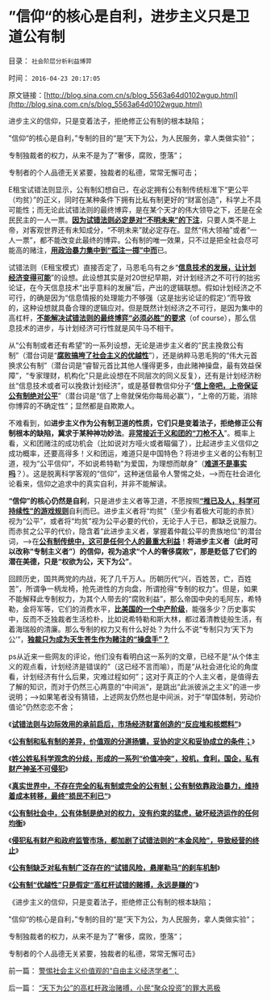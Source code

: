 # ”信仰“的核心是自利，进步主义只是卫道公有制

目录： `社会阶层分析利益博羿` 

时间： `2016-04-23 20:17:05` 

原文链接：[http://blog.sina.com.cn/s/blog_5563a64d0102wgup.html](http://blog.sina.com.cn/s/blog_5563a64d0102wgup.html)

进步主义的信仰，只是变着法子，拒绝修正公有制的根本缺陷；

”信仰“的核心是自利，”专制的目的“是”天下为公，为人民服务，拿人类做实验“；

专制独裁者的权力，从来不是为了”奢侈，腐败，堕落“；

专制者的个人品德无关紧要，独裁者的私德，常常无懈可击；

E租宝试错法则显示，公有制幻想自已，在必定拥有公有制传统标准下“更公平（均贫）”的正义，同时在某种条件下拥有比私有制更好的“财富创造”，科学上不具可能性；而无论此试错法则的最终博弈，是在某个天才的伟大领导之下，还是在全民民主的一人一票。[**因为试错法则必定是对“不明未来”的下注**](../../../2016/4/20/（科学逻辑＋社会进化论）隔离了对“试错法则”的道德攻击.md)，只要人类不是上帝，对客观世界还有未知成分，“不明未来”就必定存在。显然“伟大领袖”或者“一人一票”，都不能改变此最终的博弈。公有制的唯一效果，只不过是把全社会尽可能高的赌注，[**用政治暴力集中到“孤注一掷”中而**](../../../2016/4/21/公有制“集中试错”，只是加大了政治赌搏的杠杆；.md)已。

试错法则（E租宝模式）直接否定了，马恩毛乌有之乡“[**信息技术的发展，让计划经济变得可能**](../../../2011/11/9/暴君是对那种人“施暴”？当上皇帝的杜甫.md)”的设想。此设想其实是对20世纪早期，对计划经济之不可行的拙劣论证，在今天信息技术“出乎意料的发展”后，产出的逻辑联想。假如计划经济之不可行，的确是因为“信息情报的处理能力不够强（这是拙劣论证的假定）”而导致的，这种设想就具备合理的逻辑应对。但是既然计划经济之不可行，是因为集中的高杠杆，[**不能解决试错法则的最终博弈“必须必胜”的要求**](../../../2016/4/15/试错法则与边际效用的承前启后.md)（of
course），那么信息技术的进步，与计划经济可行性就是风牛马不相干。

从“公有制或者还有希望”的一系列设想，无论是进步主义者的“民主挽救公有制”（潜台词是“[**腐败搞垮了社会主义的优越性**](../../../2011/11/4/“阶级斗争观念”是一个BUG.md)”），还是纳粹马恩毛狗的“伟大元首换求公有制”（潜台词是“睿智元首比其他人懂得更多，由此赌神操盘，最有效益保障”，“专家理财，机构化”只是此设想在不同层次的同义反复），还有是计划经济粉丝“信息技术或者可以挽救计划经济”，或是基督教信仰分子“[**信上帝吧，上帝保证公有制绝对公平**](../../../2009/6/14/西教信仰人士不应以传教为目的参与中国政治生活.md)”（潜台词是“信了上帝就保佑你每局必赢”），“上帝的万能，消除你博弈的不确定性”；显然都是自欺欺人。

不难看到，如**进步主义作为公有制卫道的性质，它们只是变着法子，拒绝修正公有制根本的缺陷，冀求于某种神功妙法**。[**非常接近于义和团的“刀枪不入**](../../../2009/12/21/民智？不开？“长矛大刀对仗洋枪洋炮”.md)”。概率上看，义和团赌注的成功机会（比如说对方哑火或者瞄偏了），比起进步主义信仰之成功概率，还要高得多！义和团运，难道只是中国特色？将进步主义者的公有制卫道，视为“公平信仰”，不如说希特勒“为爱国，为理想而献身”（[**难道不是事实吗**](../../../2011/12/3/希特勒曾是一个好孩子,好士兵.md)？）。这是脱离科学客观的“信仰”，这种迷信最令人警惕之处，——>而在社会进化论看来，信仰之追求中的真实自利，并非不能解读。

**“信仰”的核心仍然是自利**，只是进步主义者等卫道，不愿按照[**“推已及人，科学可持续性”的游戏规则**](../../../2016/4/13/自由人政治诉求的两个特征（推已及人＋社会进化论）.md)自利而已。进步主义者将“均贫”（至少有着极大可能的赤贫）视为“公平”，或者将“均贫”视为公平必要的代价，无论于人于已，都缺乏说服力。而赤贫之公平的代价，隐含着“此进步主义者，掌握着仲裁公平的贵族地位”的潜台词，——>在[**公有制传统中，这可是任何个人的最重大利益**](../../../2009/12/8/奴隶社会中的财富衡量标准.md)！**将进步主义者（此时可以改称“专制主义者”）的信仰，视为追求“个人的奢侈腐败”，那是贬低了它们的潜在美德，只是“权欲为公，天下为公”**。

回顾历史，国共两党的内战，死了几千万人。历朝历代“兴，百姓苦，亡，百姓苦”，所谓争一柄龙椅，抢先进性的方向盘，所谓抢得“专制的权力”。但是，如果不能解释此专制权力，为其个人带去的“腐败利益”，那么帝国中央的毛阿东，希特勒，金将军等，它们的消费水平，[**比美国的一个中产阶级**](../../../2008/7/20/为什么中产者为主的社会很稳定.md)，能强多少？历史事实中，反而不乏独裁者生活检朴，比如说希特勒和斯大林，都过着清教徒般生活，有着海瑞般的清廉。那么专制的权力又有什么好处？为什么不说“专制只为‘天下为公’”，[**独裁只为成为天生苍生作为赌注的“操盘手”？**](../../../2009/6/16/三脚猫真理观支持着计划苍生的优越信念.md)

ps从近来一些网友的评论，他们没有看明白这一系列的文章，已经不是“从个体主义的观点看，计划经济是错误的”（这已经不言而喻），而是“从社会进化论的角度看，计划经济有什么后果，灾难过程如何”；这对于真正的个人主义者，是值得去了解的知识，而对于仍然三心两意的“中间派”，是跳出“此派彼派之主义”的进一步说明；——>如果笔者没有猜错，上述网友仍然也是中间派，对于“举国体制，劳动价值论”仍然恋恋不舍；

《[**试错法则与边际效用的承前启后，市场经济财富创造的“反应堆和核燃料”**](../../../2016/4/15/试错法则与边际效用的承前启后.md)》

《[**公有制和私有制的差异，价值观的分道扬镳，妥协的定义和妥协成立的条件；**](../../../2016/4/16/姓公姓私的“科学分歧”，妥协的定义和妥协成立的条件；.md)》

《[**姓公姓私科学观念的分歧，形成的一系列“价值冲突”，投机，食利，国企，私有财产神圣不可侵犯**](../../../2016/4/17/姓公姓私科学观念的分歧，形成现实中一系列“价值冲突”；.md)》

《[**真实世界中，不存在完全的私有制或完全的公有制；公有制依靠政治暴力，维持着成本转移，最终”损民不利已“**](../../../2016/4/18/历史上所有专制政体的灭亡，都是特权自利导致经济均衡不能建立.md)》

《[**公有制社会中，公有体制是绝对的权力，没有约束的猛虎，破坏经济运作的任何均衡**](../../../2016/4/19/被锁在法制笼子的美国公有制，通往奴役之路的三道防线；.md)》

《[**侵犯私有财产和政府监管市场，都加剧了试错法则的“本金风险”，导致经营的终止**](../../../2016/4/20/（科学逻辑＋社会进化论）隔离了对“试错法则”的道德攻击.md)》

《[**公有制缺乏对私有制广泛存在的“试错风险，悬崖勒马”的刹车机制**](../../../2016/4/21/公有制“集中试错”，只是加大了政治赌搏的杠杆；.md)》

《[**公有制“优越性”只是假定“高杠杆试错的赌搏，永远是赚的**](../../../2016/4/22/“天下为公”的高杠杆政治赌搏，小民“聚众投资”的罪大恶极.md)”》

《进步主义的信仰，只是变着法子，拒绝修正公有制的根本缺陷；

”信仰“的核心是自利，”专制的目的“是”天下为公，为人民服务，拿人类做实验“；

专制独裁者的权力，从来不是为了”奢侈，腐败，堕落“；

专制者的个人品德无关紧要，独裁者的私德，常常无懈可击》

前一篇： [警惕社会主义价值观的“自由主义经济学者”；](../../../2016/5/2/警惕社会主义价值观的“自由主义经济学者”；.md)

后一篇： [“天下为公”的高杠杆政治赌搏，小民“聚众投资”的罪大恶极](../../../2016/4/22/“天下为公”的高杠杆政治赌搏，小民“聚众投资”的罪大恶极.md)

